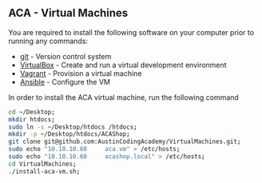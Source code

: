 ## ACA - Virtual Machines

You are required to install the following software on your computer prior to running any commands:

- [git](http://git-scm.com/) - Version control system
- [VirtualBox](https://www.virtualbox.org/) - Create and run a virtual development environment
- [Vagrant](https://www.vagrantup.com/) - Provision a virtual machine
- [Ansible](http://docs.ansible.com/intro_installation.html) - Configure the VM

In order to install the ACA virtual machine, run the following command
 
``` bash
cd ~/Desktop; 
mkdir htdocs; 
sudo ln -s ~/Desktop/htdocs /htdocs; 
mkdir -p ~/Desktop/htdocs/ACAShop;
git clone git@github.com:AustinCodingAcademy/VirtualMachines.git;
sudo echo "10.10.10.60     aca.vm" > /etc/hosts; 
sudo echo "10.10.10.60     acashop.local" > /etc/hosts; 
cd VirtualMachines;
./install-aca-vm.sh;
```
